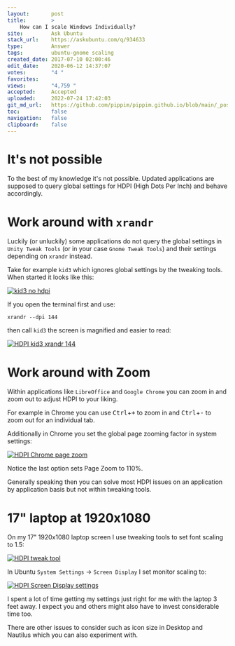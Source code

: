 ```yaml
---
layout:       post
title:        >
    How can I scale Windows Individually?
site:         Ask Ubuntu
stack_url:    https://askubuntu.com/q/934633
type:         Answer
tags:         ubuntu-gnome scaling
created_date: 2017-07-10 02:00:46
edit_date:    2020-06-12 14:37:07
votes:        "4 "
favorites:    
views:        "4,759 "
accepted:     Accepted
uploaded:     2022-07-24 17:42:03
git_md_url:   https://github.com/pippim/pippim.github.io/blob/main/_posts/2017/2017-07-10-How-can-I-scale-Windows-Individually_.md
toc:          false
navigation:   false
clipboard:    false
---
```


# It's not possible

To the best of my knowledge it's not possible. Updated applications are supposed to query global settings for HDPI (High Dots Per Inch) and behave accordingly.

# Work around with `xrandr`

Luckily (or unluckily) some applications do not query the global settings in `Unity Tweak Tools` (or in your case `Gnome Tweak Tools`) and their settings depending on `xrandr` instead.

Take for example `kid3` which ignores global settings by the tweaking tools. When started it looks like this:

[![kid3 no hdpi][1]][1]

If you open the terminal first and use:

``` 
xrandr --dpi 144
```

then call `kid3` the screen is magnified and easier to read:

[![HDPI kid3 xrandr 144][2]][2]

# Work around with Zoom

Within applications like `LibreOffice` and `Google Chrome` you can zoom in and zoom out to adjust HDPI to your liking.

For example in Chrome you can use <kbd>Ctrl</kbd>+<kbd>+</kbd> to zoom in and <kbd>Ctrl</kbd>+<kbd>-</kbd> to zoom out for an individual tab.

Additionally in Chrome you set the global page zooming factor in system settings:

[![HDPI Chrome page zoom][3]][3]

Notice the last option sets Page Zoom to 110%.

Generally speaking then you can solve most HDPI issues on an application by application basis but not within tweaking tools.

# 17" laptop at 1920x1080

On my 17" 1920x1080 laptop screen I use tweaking tools to set font scaling to 1.5:

[![HDPI tweak tool][4]][4]

In Ubuntu `System Settings` -> `Screen Display` I set monitor scaling to:

[![HDPI Screen Display settings][5]][5]

I spent a lot of time getting my settings just right for me with the laptop 3 feet away. I expect you and others might also have to invest considerable time too.

There are other issues to consider such as icon size in Desktop and Nautilus which you can also experiment with.


  [1]: https://i.stack.imgur.com/AhkJq.png
  [2]: https://i.stack.imgur.com/cep7d.png
  [3]: https://i.stack.imgur.com/nFW6c.png
  [4]: https://i.stack.imgur.com/YSzdX.png
  [5]: https://i.stack.imgur.com/EzsAT.png
